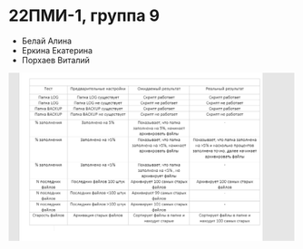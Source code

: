 # 22ПМИ-1, группа 9  
* Белай Алина  
* Еркина Екатерина  
* Порхаев Виталий  

![Test List](https://github.com/vitaliyporkhaev/LinuxLabs/blob/main/testlist.png)
